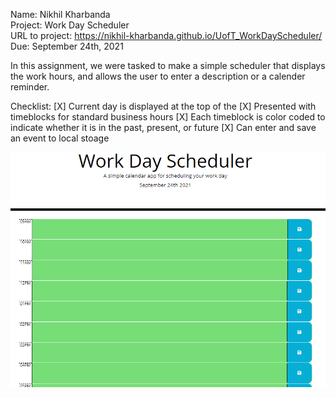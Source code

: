 Name: Nikhil Kharbanda  
Project: Work Day Scheduler  
URL to project: https://nikhil-kharbanda.github.io/UofT_WorkDayScheduler/  
Due: September 24th, 2021  

In this assignment, we were tasked to make a simple scheduler that displays the work hours, and allows the user to enter a description or a calender reminder.  

Checklist:
[X] Current day is displayed at the top of the 
[X] Presented with timeblocks for standard business hours
[X] Each timeblock is color coded to indicate whether it is in the past, present, or future
[X] Can enter and save an event to local stoage

![Template for the scheduler](imgs/Capture.png)